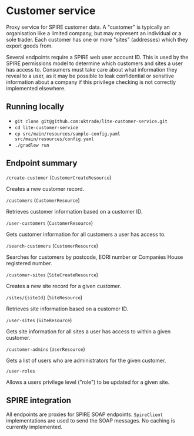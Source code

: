 # Customer service

Proxy service for SPIRE customer data. A "customer" is typically an organisation like a limited company, but may represent 
an individual or a sole trader. Each customer has one or more "sites" (addresses) which they export goods from.

Several endpoints require a SPIRE web user account ID. This is used by the SPIRE permissions model to determine which 
customers and sites a user has access to. Consumers must take care about what information they reveal to a user, as it
may be possible to leak confidential or sensitive information about a company if this privilege checking is not correctly
implemented elsewhere.

## Running locally

* `git clone git@github.com:uktrade/lite-customer-service.git`
* `cd lite-customer-service` 
* `cp src/main/resources/sample-config.yaml src/main/resources/config.yaml`
* `./gradlew run`

## Endpoint summary

`/create-customer` (`CustomerCreateResource`)

Creates a new customer record.

`/customers` (`CustomerResource`)

Retrieves customer information based on a customer ID.

`/user-customers` (`CustomerResource`)

Gets customer information for all customers a user has access to.

`/search-customers` (`CustomerResource`)

Searches for customers by postcode, EORI number or Companies House registered number.

`/customer-sites` (`SiteCreateResource`)

Creates a new site record for a given customer.

`/sites/{siteId}` (`SiteResource`)

Retrieves site information based on a customer ID.

`/user-sites` (`SiteResource`)

Gets site information for all sites a user has access to within a given customer.

`/customer-admins` (`UserResource`)

Gets a list of users who are administrators for the given customer.

`/user-roles`

Allows a users privilege level ("role") to be updated for a given site.

## SPIRE integration

All endpoints are proxies for SPIRE SOAP endpoints. `SpireClient` implementations are used to send the SOAP messages.
No caching is currently implemented.